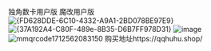 独角数卡用户版
魔改用户版 
![{FD628DDE-6C10-4332-A9A1-2BD078BE97E9}](https://github.com/19910205/dujiaoka-/assets/117512395/d116ce31-1ebc-4cf7-a3de-0aabaa63449a)
![{37A192A4-C80F-489e-8B35-D6B7FF978D31}](https://github.com/19910205/dujiaoka-/assets/117512395/c5046204-e3ea-4c05-a917-156ed4e71eb0)
![image](https://github.com/19910205/dujiaoka-/assets/117512395/7b0759f9-92c2-46d1-9e58-356fad1cf207)
![mmqrcode1712562083150](https://github.com/19910205/dujiaoka-/assets/117512395/77fda813-9926-4dba-affc-e8dc9ca6ea06)
购买地址https://qqhuhu.shop/
